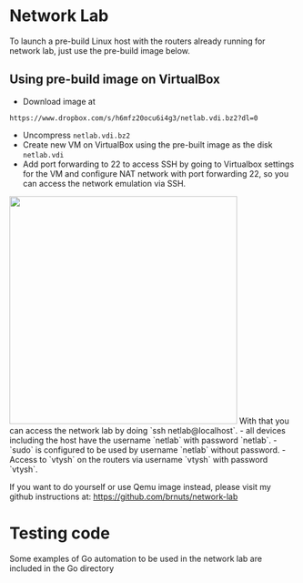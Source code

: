 # Network Lab

To launch a pre-build Linux host with the routers already running for network lab, just use the pre-build image below.

## Using pre-build image on VirtualBox
- Download image at
```
https://www.dropbox.com/s/h6mfz20ocu6i4g3/netlab.vdi.bz2?dl=0
```
- Uncompress `netlab.vdi.bz2`
- Create new VM on VirtualBox using the pre-built image as the disk `netlab.vdi`
- Add port forwarding to 22 to access SSH by going to Virtualbox settings for the VM and configure NAT network with port forwarding 22, so you can access the network emulation via SSH.
<img src="https://github.com/brnuts/network-lab/blob/main/Port-foward-example-Virtualbox.png" width="400"/>
With that you can access the network lab by doing `ssh netlab@localhost`.
- all devices including the host have the username `netlab` with password `netlab`.
- `sudo` is configured to be used by username `netlab` without password.
- Access to `vtysh` on the routers via username `vtysh` with password `vtysh`.

If you want to do yourself or use Qemu image instead, please visit my github instructions at:
https://github.com/brnuts/network-lab

# Testing code
Some examples of Go automation to be used in the network lab are included in the Go directory
